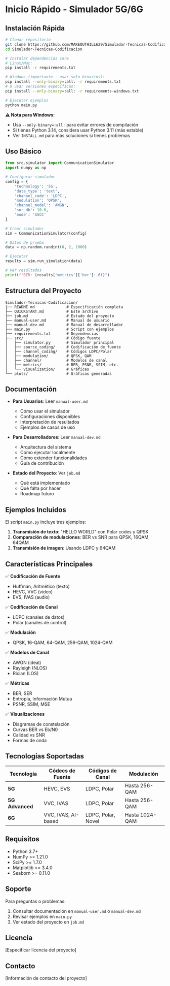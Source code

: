 # Inicio Rápido - Simulador 5G/6G

## Instalación Rápida

```bash
# Clonar repositorio
git clone https://github.com/MAKEOUTHILL629/Simulador-Tecnicas-Codificacion.git
cd Simulador-Tecnicas-Codificacion

# Instalar dependencias core
# Linux/Mac:
pip install -r requirements.txt

# Windows (importante - usar solo binarios):
pip install --only-binary=:all: -r requirements.txt
# O usar versiones específicas:
pip install --only-binary=:all: -r requirements-windows.txt

# Ejecutar ejemplos
python main.py
```

**⚠️ Nota para Windows:** 
- Usa `--only-binary=:all:` para evitar errores de compilación
- Si tienes Python 3.14, considera usar Python 3.11 (más estable)
- Ver `INSTALL.md` para más soluciones si tienes problemas

## Uso Básico

```python
from src.simulator import CommunicationSimulator
import numpy as np

# Configurar simulador
config = {
    'technology': '5G',
    'data_type': 'text',
    'channel_code': 'LDPC',
    'modulation': 'QPSK',
    'channel_model': 'AWGN',
    'snr_db': 10.0,
    'mode': 'SSCC'
}

# Crear simulador
sim = CommunicationSimulator(config)

# Datos de prueba
data = np.random.randint(0, 2, 1000)

# Ejecutar
results = sim.run_simulation(data)

# Ver resultados
print(f"BER: {results['metrics']['ber']:.6f}")
```

## Estructura del Proyecto

```
Simulador-Tecnicas-Codificacion/
├── README.md              # Especificación completa
├── QUICKSTART.md          # Este archivo
├── job.md                 # Estado del proyecto
├── manual-user.md         # Manual de usuario
├── manual-dev.md          # Manual de desarrollador
├── main.py                # Script con ejemplos
├── requirements.txt       # Dependencias
├── src/                   # Código fuente
│   ├── simulator.py       # Simulador principal
│   ├── source_coding/     # Codificación de fuente
│   ├── channel_coding/    # Códigos LDPC/Polar
│   ├── modulation/        # QPSK, QAM
│   ├── channel/           # Modelos de canal
│   ├── metrics/           # BER, PSNR, SSIM, etc.
│   └── visualization/     # Gráficas
└── plots/                 # Gráficas generadas
```

## Documentación

- **Para Usuarios**: Leer `manual-user.md`
  - Cómo usar el simulador
  - Configuraciones disponibles
  - Interpretación de resultados
  - Ejemplos de casos de uso

- **Para Desarrolladores**: Leer `manual-dev.md`
  - Arquitectura del sistema
  - Cómo ejecutar localmente
  - Cómo extender funcionalidades
  - Guía de contribución

- **Estado del Proyecto**: Ver `job.md`
  - Qué está implementado
  - Qué falta por hacer
  - Roadmap futuro

## Ejemplos Incluidos

El script `main.py` incluye tres ejemplos:

1. **Transmisión de texto**: "HELLO WORLD" con Polar codes y QPSK
2. **Comparación de modulaciones**: BER vs SNR para QPSK, 16QAM, 64QAM
3. **Transmisión de imagen**: Usando LDPC y 64QAM

## Características Principales

✅ **Codificación de Fuente**
- Huffman, Aritmético (texto)
- HEVC, VVC (video)
- EVS, IVAS (audio)

✅ **Codificación de Canal**
- LDPC (canales de datos)
- Polar (canales de control)

✅ **Modulación**
- QPSK, 16-QAM, 64-QAM, 256-QAM, 1024-QAM

✅ **Modelos de Canal**
- AWGN (ideal)
- Rayleigh (NLOS)
- Rician (LOS)

✅ **Métricas**
- BER, SER
- Entropía, Información Mutua
- PSNR, SSIM, MSE

✅ **Visualizaciones**
- Diagramas de constelación
- Curvas BER vs Eb/N0
- Calidad vs SNR
- Formas de onda

## Tecnologías Soportadas

| Tecnología | Códecs de Fuente | Códigos de Canal | Modulación |
|------------|------------------|------------------|------------|
| **5G** | HEVC, EVS | LDPC, Polar | Hasta 256-QAM |
| **5G Advanced** | VVC, IVAS | LDPC, Polar | Hasta 256-QAM |
| **6G** | VVC, IVAS, AI-based | LDPC, Polar, Novel | Hasta 1024-QAM |

## Requisitos

- Python 3.7+
- NumPy >= 1.21.0
- SciPy >= 1.7.0
- Matplotlib >= 3.4.0
- Seaborn >= 0.11.0

## Soporte

Para preguntas o problemas:
1. Consultar documentación en `manual-user.md` o `manual-dev.md`
2. Revisar ejemplos en `main.py`
3. Ver estado del proyecto en `job.md`

## Licencia

[Especificar licencia del proyecto]

## Contacto

[Información de contacto del proyecto]
